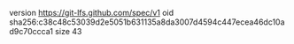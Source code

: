 version https://git-lfs.github.com/spec/v1
oid sha256:c38c48c53039d2e5051b631135a8da3007d4594c447ecea46dc10ad9c70ccca1
size 43
